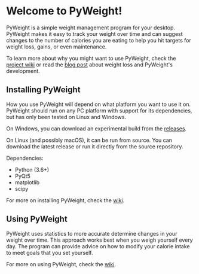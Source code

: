 # Welcome to PyWeight!

PyWeight is a simple weight management program for your desktop. 
PyWeight makes it easy to track your weight over time and can
suggest changes to the number of calories you are eating to help you
hit targets for weight loss, gains, or even maintenance.

To learn more about why you might want to use PyWeight, check the
[project wiki](https://github.com/afontenot/pyweight/wiki)
or read the
[blog post](https://adamfontenot.com/post/statistics-assisted_weight_loss_with_pyweight)
about weight loss and PyWeight's development.

## Installing PyWeight

How you use PyWeight will depend on what platform you want to use it
on. PyWeight should run on any PC platform with support for its
dependencies, but has only been tested on Linux and Windows.

On Windows, you can download an experimental build from the
[releases](https://github.com/afontenot/pyweight/releases).

On Linux (and possibly macOS), it can be run from source. You can
download the latest release or run it directly from the source
repository.

Dependencies:

 * Python (3.6+)
 * PyQt5
 * matplotlib
 * scipy
 
For more on installing PyWeight, check the
[wiki](https://githubcom/afontenot/pyweight/wiki).

## Using PyWeight

PyWeight uses statistics to more accurate determine changes in your
weight over time. This approach works best when you weigh yourself
every day. The program can provide advice on how to modify your
calorie intake to meet goals that you set yourself.

For more on using PyWeight, check the [wiki]().
